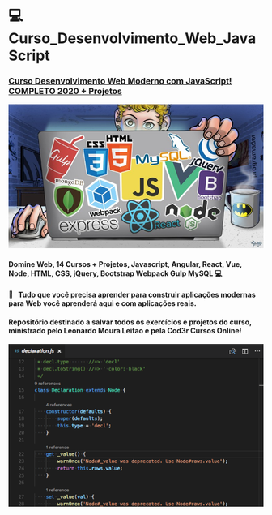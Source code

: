 # :computer: Curso_Desenvolvimento_Web_JavaScript
### <a href="https://www.udemy.com/course/curso-web/">Curso Desenvolvimento Web Moderno com JavaScript! COMPLETO 2020 + Projetos<a/>
<img width="auto" src="https://github.com/PedroPadilhaPortella/Curso_Desenvolvimento_Web_JavaScript/blob/master/.github/web%20javascript.jpg">

#### Domine Web, 14 Cursos + Projetos, Javascript, Angular, React, Vue, Node, HTML, CSS, jQuery, Bootstrap Webpack Gulp MySQL :computer:

#### :purple_heart: &nbsp; Tudo que você precisa aprender para construir aplicações modernas para Web você aprenderá aqui e com aplicações reais.
#### Repositório destinado a salvar todos os exercícios e projetos do curso, ministrado pelo Leonardo Moura Leitao e pela Cod3r Cursos Online!


<img width="auto" src="https://github.com/PedroPadilhaPortella/Curso_Desenvolvimento_Web_JavaScript/blob/master/.github/javascript-note.png">
